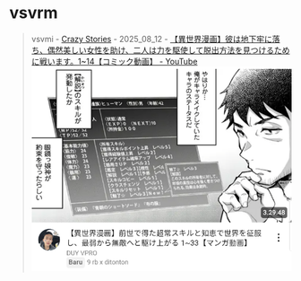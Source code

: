 # vsvrm
> vsvmi - [Crazy Stories](https://m.youtube.com/@crazystories) - 2025_08_12 - [【異世界漫画】彼は地下牢に落ち、偶然美しい女性を助け、二人は力を駆使して脱出方法を見つけるために戦います。1~14【コミック動画】 - YouTube](https://youtu.be/QowTz54lA6c) <img src="media/Screenshot_2025-02-21-23-18-44-24.png">
